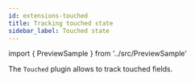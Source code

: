 ```yaml
---
id: extensions-touched
title: Tracking touched state
sidebar_label: Touched state
---
```


import { PreviewSample } from '../src/PreviewSample'

The `Touched` plugin allows to track touched fields.

<PreviewSample example="plugin-touched" />

